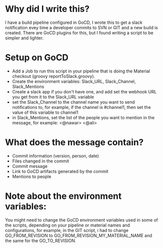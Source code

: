 # Why did I write this?
I have a build pipeline configured in GoCD, I wrote this to get a slack notification evey time a developer commits to SVN or GIT and a new build is created. There are GoCD plugins for this, but I found writing a script to be simpler and lighter.

# Setup on GoCD
 - Add a Job to run this script in your pipeline that is doing the Material checkout (groovy reportToSlack.groovy).
 - Create the environment variables: Slack_URL, Slack_Channel, Slack_Mentions
 - Create a slack app if you don't have one, and add set the webhook URL you get from it to the Slack_URL variable
 - set the Slack_Channel to the channel name you want to send notifications to, for example, if the channel is #channel1, then set the value of this variable to channel1
 - in Slack_Mentions, set the list of the people you want to mention in the message, for example: <@nawar> <@ali>
 
# What does the message contain?
 - Commit information (version, person, date)
 - Files changed in the commit
 - Commit message
 - Link to GoCD artifacts generated by the commit
 - Mentions to people
 
# Note about the environment variables:
You might need to change the GoCD environment variables used in some of the scripts, depending on your pipeline or material names and configurations, for example, in the GIT script, i had to change GO_FROM_REVISION to GO_FROM_REVISION_MY_MATERIAL_NAME and the same for the GO_TO_REVISION.